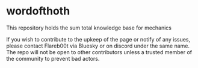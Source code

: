 # wordofthoth
This repository holds the sum total knowledge base for mechanics

If you wish to contribute to the upkeep of the page or notify of any issues, please contact Flareb00t via Bluesky or on discord under the same name. The repo will not be open to other contributors unless a trusted member of the community to prevent bad actors. 
